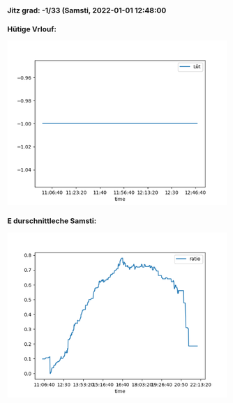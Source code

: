 ### Jitz grad: -1/33 (Samsti, 2022-01-01 12:48:00

### Hütige Vrlouf:
![Graph](Today.png)

### E durschnittleche Samsti:
![Graph](Samsti.png)